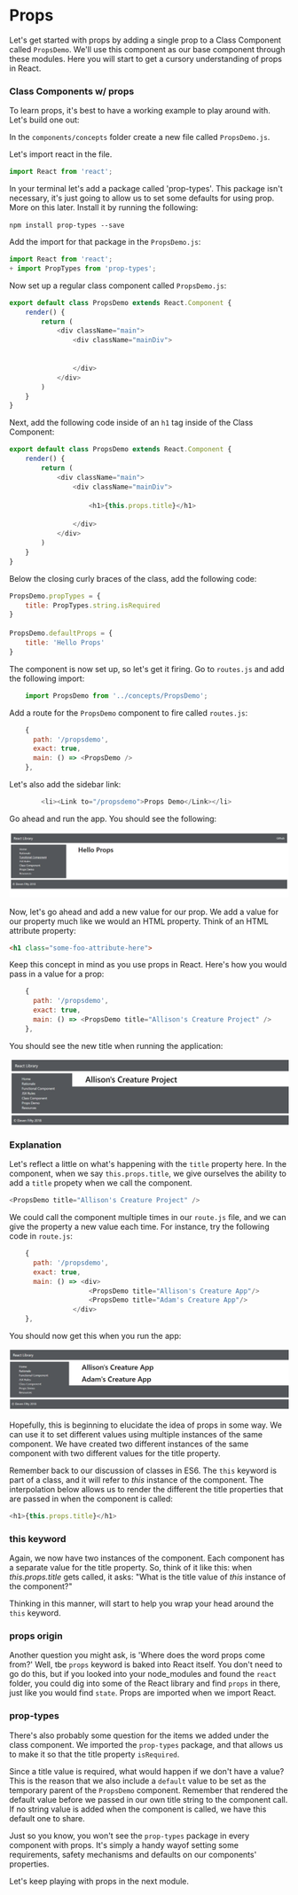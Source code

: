 # Props 
Let's get started with props by adding a single prop to a Class Component called `PropsDemo`. We'll use this component as our base component through these modules. Here you will start to get a cursory understanding of props in React. 

### Class Components w/ props

To learn props, it's best to have a working example to play around with. Let's build one out:

In the `components/concepts` folder create a new file called `PropsDemo.js`. 

Let's import react in the file.  

```js
import React from 'react';
```

In your terminal let's add a package called 'prop-types'. This package isn't necessary, it's just going to allow us to set some defaults for using prop. More on this later. Install it by running the following:

 `npm install prop-types --save` 
 

Add the import for that package in the `PropsDemo.js`: 

```js
import React from 'react';
+ import PropTypes from 'prop-types';
```

Now set up a regular class component called `PropsDemo.js`:

```js
export default class PropsDemo extends React.Component {
    render() {
        return (
            <div className="main">
                <div className="mainDiv">


                </div>
            </div>
        )
    }
}

```

Next, add the following code inside of an `h1` tag inside of the Class Component:
```js
export default class PropsDemo extends React.Component {
    render() {
        return (
            <div className="main">
                <div className="mainDiv">

                    <h1>{this.props.title}</h1>

                </div>
            </div>
        )
    }
}

```


Below the closing curly braces of the class, add the following code: 

```js
PropsDemo.propTypes = {
    title: PropTypes.string.isRequired
}

PropsDemo.defaultProps = {
    title: 'Hello Props'
}
```

The component is now set up, so let's get it firing. Go to `routes.js` and add the following import:

```js
    import PropsDemo from '../concepts/PropsDemo';
```

Add a route for the `PropsDemo` component to fire called `routes.js`: 

```js
    {
      path: '/propsdemo',
      exact: true,
      main: () => <PropsDemo />
    },
```

Let's also add the sidebar link:

```js
        <li><Link to="/propsdemo">Props Demo</Link></li>
```


Go ahead and run the app. You should see the following:

![Default-props](../../assets/6.1_props_first.PNG)


Now, let's go ahead and add a new value for our prop.  We add a value for our property much like we would an HTML property. Think of an HTML attribute property:

```html
<h1 class="some-foo-attribute-here">
```

Keep this concept in mind as you use props in React. Here's how you would pass in a value for a prop:

```js
    {
      path: '/propsdemo',
      exact: true,
      main: () => <PropsDemo title="Allison's Creature Project" />
    },
```

You should see the new title when running the application:

![Custom Value](../../assets/6.1_creature.PNG)

### Explanation

Let's reflect a little on what's happening with the `title` property here. In the component, when we say `this.props.title`, we give ourselves the ability to add a `title` propety when we call the component. 

```js
<PropsDemo title="Allison's Creature Project" />
```

We could call the component multiple times in our `route.js` file, and we can give the property a new value each time. For instance, try the following code in `route.js`:

```js
    {
      path: '/propsdemo',
      exact: true,
      main: () => <div>
                    <PropsDemo title="Allison's Creature App"/>
                    <PropsDemo title="Adam's Creature App"/>
                </div>
    },
```

You should now get this when you run the app:

![Custom Value](../../assets/6.1_this.PNG)

Hopefully, this is beginning to elucidate the idea of props in some way. We can use it to set different values using multiple instances of the same component. We have created two different instances of the same component with two different values for the title property. 

Remember back to our discussion of classes in ES6. The `this` keyword is part of a class, and it will refer to *this* instance of the component. The interpolation below allows us to render the different the title properties that are passed in when the component is called:

```js
<h1>{this.props.title}</h1>
```

### this keyword
Again, we now have two instances of the component. Each component has a separate value for the title property. So, think of it like this: when *this.props.title* gets called, it asks: "What is the title value of *this* instance of the component?" 

Thinking in this manner, will start to help you wrap your head around the `this` keyword.

### props origin
Another question you might ask, is 'Where does the word props come from?' Well, tbe `props` keyword is baked into React itself. You don't need to go do this, but if you looked into your node_modules and found the `react` folder, you could dig into some of the React library and find `props` in there, just like you would find `state`. Props are imported when we import React.

### prop-types
There's also probably some question for the items we added under the class component. We imported the `prop-types` package, and that allows us to make it so that the title property `isRequired`. 

Since a title value is required, what would happen if we don't have a value? This is the reason that we also include a `default` value to be set as the temporary parent of the `PropsDemo` component. Remember that rendered the default value before we passed in our own title string to the component call. If no string value is added when the component is called, we have this default one to share. 

Just so you know, you won't see the `prop-types` package in every component with props. It's simply a handy wayof setting some requirements, safety mechanisms and defaults on our components' properties.  

Let's keep playing with props in the next module.












